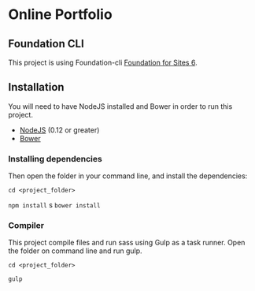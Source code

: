 # Online Portfolio


## Foundation CLI
This project is using Foundation-cli [Foundation for Sites 6](http://foundation.zurb.com/sites).

## Installation

You will need to have NodeJS installed and Bower in order to run this project.

- [NodeJS](https://nodejs.org/en/) (0.12 or greater)
- [Bower](https://bower.io)

### Installing dependencies

Then open the folder in your command line, and install the dependencies:

`cd <project_folder>`

`npm install`
s
`bower install`

### Compiler

This project compile files and run sass using Gulp as a task runner. Open the folder on command line and run gulp.

`cd <project_folder>`

`gulp`
